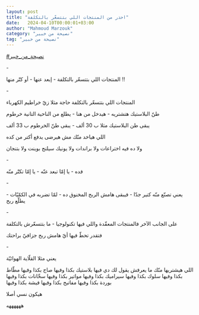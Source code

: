 ```yaml
---
layout: post
title: "احذر من المنتجات اللي بتتسعّر بالتكلفة"
date:   2024-04-10T00:00:01+03:00
author: "Mahmoud Marzouk"
category: "نصيحة من خبير"
tag: "نصيحة من خبير"
---
```



[<u>\#نصيحة\_من\_خبير</u>](https://www.facebook.com/hashtag/%D9%86%D8%B5%D9%8A%D8%AD%D8%A9_%D9%85%D9%86_%D8%AE%D8%A8%D9%8A%D8%B1?__eep__=6&__cft__%5b0%5d=AZWTP2Bz_YmOdaARWZUAQCkWkNHSX2BSHb2tQeAO1LnQDjnpNYP5_IAtqHNZ2OWf9OZ6Hc22_KZ9JzNyLwru9FrBookNFnAuSle-3K_y08E6RoX9fUXC0eMfr_spFBc2wuVjS82EVtMnuChJhbKDOmVI3wXCdF-1FgJYiSF4sg1EAb8C2g4XNTPNnvPeet3PY20&__tn__=*NK-R)

\-

المنتجات اللي بتتسعّر بالتكلفة - إبعد عنها - أو كتّر
منها !!

\-

المنتجات اللي بتتسعّر بالتكلفة حاجة مثلا زيّ خراطيم
الكهرباء

طنّ البلاستيك هتشتريه - هيدخل من هنا - يطلع من الناحية
التانية خرطوم

يبقى طن البلاستيك مثلا ب 30 ألف - يبقى طنّ الخرطوم ب 33
ألف

اللي هياخد منّك مش هيرضى يدفع أكتر من كده

ولا ده فيه اختراعات ولا براندات ولا يونيك سيلنج بوينت
ولا بتنجان

\-

فده - يا إمّا تبعد عنّه - يا إمّا تكتّر منّه

\-

يعني تصنّع منّه كتير جدّا - فيبقى هامش الربح المخنوق ده -
لمّا تضربه في الكمّيّات - يطلّع ربح

\-

على الجانب الآخر فالمنتجات المعقّدة واللي فيها
تكنولوجيا - ما بتتسعّرش بالتكلفة

فتقدر تحطّ فيها أيّ هامش ربح جزافيّ براحتك

\-

يعني مثلا القلّاية الهوائيّة

اللي هيشتريها منّك ما يعرفش يقول لك دي فيها بلاستيك بكذا
وفيها صاج بكذا وفيها مطّاط بكذا وفيها سلوك بكذا وفيها سيراميك بكذا وفيها
مواتير بكذا وفيها سخّانات بكذا وفيها بوردة بكذا وفيها مفاتيح بكذا وفيها
فيشة بكذا وفيها

هيكون نسي أصلا

ههههههه
